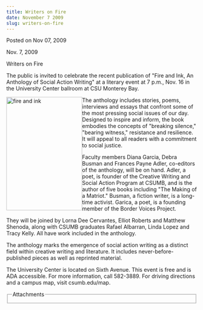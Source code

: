 ```yaml
---
title: Writers on Fire
date: November 7 2009
slug: writers-on-fire
---
```





<span class="date">Posted on Nov 07, 2009    </span>
<p>Nov. 7, 2009</p>
Writers on Fire<br>
<p>The public is invited to celebrate the recent publication of
&quot;Fire and Ink, An Anthology of Social Action Writing&quot; at a literary
event at 7 p.m., Nov. 16 in the University Center ballroom at CSU
Monterey Bay.</p>
<p><img alt="fire and ink" height="299" src="http://news.csumb.edu/sites/default/files/65/igx_migrate/images/fire%20and%20ink.jpg" style="float:left" width="200">The anthology includes stories,
poems, interviews and essays that confront some of the most
pressing social issues of our day. Designed to inspire and inform,
the book embodies the concepts of &quot;breaking silence,&quot; &quot;bearing
witness,&quot; resistance and resilience. It will appeal to all readers
with a commitment to social justice.</img></p>
<p>Faculty members Diana Garcia, Debra Busman and Frances Payne
Adler, co-editors of the anthology, will be on hand. Adler, a poet,
is founder of the Creative Writing and Social Action Program at
CSUMB, and is the author of five books including &quot;The Making of a
Matriot.&quot; Busman, a fiction writer, is a long-time activist.
Garica, a poet, is a founding member of the Border Voices
Project.</p>
<p>They will be joined by Lorna Dee Cervantes, Elliot Roberts and
Matthew Shenoda, along with CSUMB graduates Rafael Albarran, Linda
Lopez and Tracy Kelly. All have work included in the anthology.</p>
<p>The anthology marks the emergence of social action writing as a
distinct field within creative writing and literature. It includes
never-before-published pieces as well as reprinted material.</p>
<p>The University Center is located on Sixth Avenue. This event is
free and is ADA accessible. For more information, call 582-3889.
For driving directions and a campus map, visit csumb.edu/map.</p>
<fieldset class="fieldgroup group-attachments">
<legend>Attachments</legend>
<div class="field field-type-emvideo field-field-attach-video">
<div class="field-items">
<div class="field-item odd">
<div class="emvideo emvideo-video emvideo-"/>
</div>
</div>
</div>
</fieldset>
</br>




